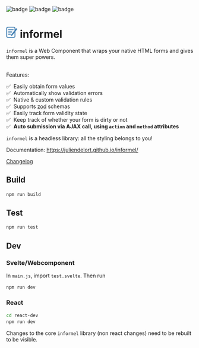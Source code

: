 ![badge](https://img.shields.io/endpoint?url=https://gist.githubusercontent.com/juliendelort/a679662706fd6e691c79282fffa16ada/raw/informel-tests-chromium.json)
![badge](https://img.shields.io/endpoint?url=https://gist.githubusercontent.com/juliendelort/a679662706fd6e691c79282fffa16ada/raw/informel-tests-firefox.json)
![badge](https://img.shields.io/endpoint?url=https://gist.githubusercontent.com/juliendelort/a679662706fd6e691c79282fffa16ada/raw/informel-tests-webkit.json)


# <img src="https://github.com/juliendelort/informel/blob/main/docs/static/img/logo.svg" alt="logo" width="30px"/> informel
`informel` is a Web Component that wraps your native HTML forms and gives them super powers.

<br />
Features:

✅ &nbsp;Easily obtain form values  
✅ &nbsp;Automatically show validation errors  
✅ &nbsp;Native & custom validation rules  
✅ &nbsp;Supports [zod](https://github.com/colinhacks/zod) schemas  
✅ &nbsp;Easily track form validity state  
✅ &nbsp;Keep track of whether your form is dirty or not  
✅ &nbsp;**Auto submission via AJAX call, using `action` and `method` attributes**

`informel` is a headless library: all the styling belongs to you!

Documentation: https://juliendelort.github.io/informel/

[Changelog](https://github.com/juliendelort/informel/blob/main/CHANGELOG.md) 


## Build

```bash
npm run build
```

## Test

```bash
npm run test
```

## Dev

### Svelte/Webcomponent

In `main.js`, import `test.svelte`. Then run
  
```bash
npm run dev
```

### React

```bash
cd react-dev
npm run dev
```

Changes to the core `informel` library (non react changes) need to be rebuilt to be visible.
